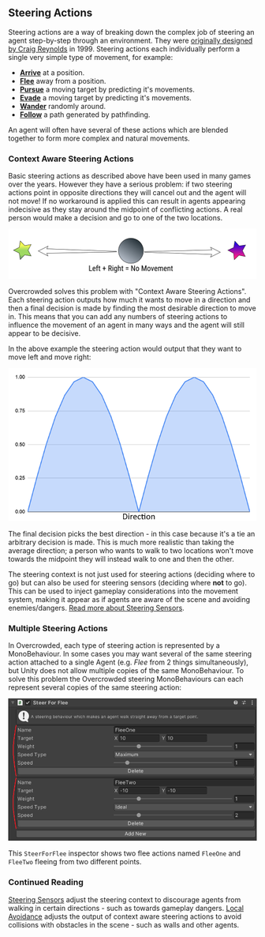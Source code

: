 ## Steering Actions

Steering actions are a way of breaking down the complex job of steering an agent step-by-step through an environment. They were [originally designed by Craig Reynolds](http://www.red3d.com/cwr/steer/gdc99/) in 1999. Steering actions each individually perform a single very simple type of movement, for example:

 - [**Arrive**](../../Reference/MonoBehaviours/Steering/SteerForArrival) at a position.
 - [**Flee**](../../Reference/MonoBehaviours/Steering/SteerForFlee) away from a position.
 - [**Pursue**](../../Reference/MonoBehaviours/Steering/SteerForPursue) a moving target by predicting it's movements.
 - [**Evade**](../../Reference/MonoBehaviours/Steering/SteerForEvade) a moving target by predicting it's movements.
 - [**Wander**](../../Reference/Monobehaviours/Steering/SteerForWander) randomly around.
 - [**Follow**](../../Reference/MonoBehaviours/Steering/SteerForGoal) a path generated by pathfinding.

An agent will often have several of these actions which are blended together to form more complex and natural movements.

### Context Aware Steering Actions

Basic steering actions as described above have been used in many games over the years. However they have a serious problem: if two steering actions point in opposite directions they will cancel out and the agent will not move! If no workaround is applied this can result in agents appearing indecisive as they stay around the midpoint of conflicting actions. A real person would make a decision and go to one of the two locations.

![Indecisive Agent](../../images/SteeringBehavioursNoMovement.png)

Overcrowded solves this problem with "Context Aware Steering Actions". Each steering action outputs how much it wants to move in a direction and then a final decision is made by finding the most desirable direction to move in. This means that you can add any numbers of steering actions to influence the movement of an agent in many ways and the agent will still appear to be decisive.

In the above example the steering action would output that they want to move left and move right:

![Steering Context Graph](../../images/SteeringContextGraph.png)

The final decision picks the best direction - in this case because it's a tie an arbitrary decision is made. This is much more realistic than taking the average direction; a person who wants to walk to two locations won't move towards the midpoint they will instead walk to one and then the other.

The steering context is not just used for steering actions (deciding where to go) but can also be used for steering sensors (deciding where **not** to go). This can be used to inject gameplay considerations into the movement system, making it appear as if agents are aware of the scene and avoiding enemies/dangers. [Read more about Steering Sensors](../SteeringSensors).

### Multiple Steering Actions

In Overcrowded, each type of steering action is represented by a MonoBehaviour. In some cases you may want several of the same steering action attached to a single Agent (e.g. _Flee_ from 2 things simultaneously), but Unity does not allow multiple copies of the same MonoBehaviour. To solve this problem the Overcrowded steering MonoBehaviours can each represent several copies of the same steering action:

![Two Instances Of SteerForFlee](../../images/SteerForFleeTwoInstances.png)

This `SteerForFlee` inspector shows two flee actions named `FleeOne` and `FleeTwo` fleeing from two different points.

### Continued Reading

[Steering Sensors](../SteeringSensors.md) adjust the steering context to discourage agents from walking in certain directions - such as towards gameplay dangers.
[Local Avoidance](../LocalAvoidance.md) adjusts the output of context aware steering actions to avoid collisions with obstacles in the scene - such as walls and other agents.
